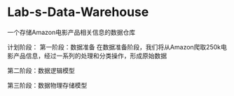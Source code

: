 # Lab-s-Data-Warehouse
一个存储Amazon电影产品相关信息的数据仓库

计划阶段：
第一阶段：数据准备
在数据准备阶段，我们将从Amazon爬取250k电影产品信息，经过一系列的处理和分类操作，形成原始数据

第二阶段：数据逻辑模型

第三阶段：数据物理存储模型
